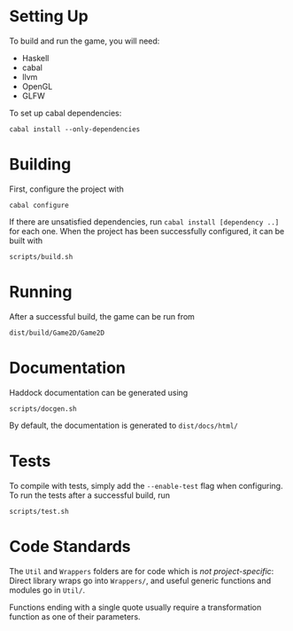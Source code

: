 # Setting Up

To build and run the game, you will need:

 * Haskell
 * cabal
 * llvm
 * OpenGL
 * GLFW

To set up cabal dependencies:

    cabal install --only-dependencies

# Building

First, configure the project with

    cabal configure

If there are unsatisfied dependencies, run `cabal install [dependency ..]` for each one.
When the project has been successfully configured, it can be built with

    scripts/build.sh

# Running

After a successful build, the game can be run from

    dist/build/Game2D/Game2D

# Documentation

Haddock documentation can be generated using

    scripts/docgen.sh

By default, the documentation is generated to `dist/docs/html/`

# Tests

To compile with tests, simply add the `--enable-test` flag when configuring.
To run the tests after a successful build, run

    scripts/test.sh

# Code Standards #

The `Util` and `Wrappers` folders are for code which is *not project-specific*:
Direct library wraps go into `Wrappers/`, and useful generic functions and modules go in `Util/`.

Functions ending with a single quote usually require a transformation function as one of their parameters.
